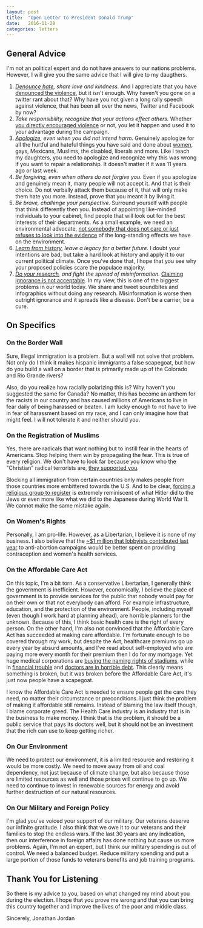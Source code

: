 ```yaml
---
layout: post
title:  "Open Letter to President Donald Trump"
date:   2016-11-20
categories: letters
---
```


## General Advice

I'm not an political expert and do not have answers to our nations problems.
However, I will give you the same advice that I will give to my daugthers.

1. *[Denounce hate](https://www.nytimes.com/2016/11/11/opinion/denounce-the-hate-mr-trump.html?_r=1), share love and kindness.* And I appreciate that you have [denounced the violence](http://www.cbsnews.com/news/reports-of-some-supporters-violence-trump-says-stop-it/), but it isn't enough. Why haven't you gone on a twitter rant about that? Why have you not given a long rally speech against violence, that has been all over the news, Twitter and Facebook by now?
2. *Take responsibility, recognize that your actions effect others.* Whether [you directly encouraged violence](http://www.cnn.com/videos/us/2016/11/11/racism-students-grafitti-post-trump-election-mobile-zw-orig.cnn/video/playlists/protests-at-trump-rallies/) or not, you let it happen and used it to your advantage during the campaign.
3. *[Apologize](http://www.cuppacocoa.com/a-better-way-to-say-sorry/), even when you did not intend harm.* Genuinely apologize for all the hurtful and hateful things you have said and done about [women](http://www.cnn.com/videos/politics/2016/10/07/donald-trump-women-lewd-comments-origwx-cs.cnn), gays, Mexicans, Muslims, the disabled, liberals and more. Like I teach my daughters, you need to apologize and recognize why this was wrong if you want to repair a relationship. It doesn't matter if it was 11 years ago or last week.
4. *Be forgiving, even when others do not forgive you.* Even if you apologize and genuinely mean it, many people will not accept it. And that is their choice. Do not verbally attack them because of it, that will only make them hate you more. Instead, prove that you meant it by living it.
5. *Be brave, challenge your perspective.* Surround yourself with people that think differently then you. Instead of appointing like-minded individuals to your cabinet, find people that will look out for the best interests of their departments. As a small example, we need an environmental advocate, [not somebody that does not care or just refuses to look into the evidence](https://www.washingtonpost.com/news/energy-environment/wp/2016/11/11/meet-the-man-trump-is-relying-on-to-unravel-obamas-environmental-legacy/?utm_term=.8b8eab3191a5) of the long-standing effects we have on the environment.
6. *[Learn from history](https://www.youtube.com/watch?v=jFICRFKtAc4), leave a legacy for a better future.* I doubt your intentions are bad, but take a hard look at history and apply it to our current political climate. Once you've done that, I hope that you see why your proposed policies scare the populace majority.
7. *[Do your research](http://www.politifact.com/truth-o-meter/article/2014/aug/20/7-steps-better-fact-checking/), and fight the spread of misinformation.* [Claiming ignorance is not acceptable](http://www.alan.com/2015/11/24/trump-i-cant-fact-check-everything-i-retweet/). In my view, this is one of the biggest problems in our world today. We share and tweet soundbites and infographics without doing any research. Misinformation is worse then outright ignorance and it spreads like a disease. Don't be a carrier, be a cure.

## On Specifics

### On the Border Wall

Sure, illegal immigration is a problem. But a wall will not solve that problem. Not only do I think it makes hispanic immigrants a false scapegoat, but how do you build a wall on a border that is primarily made up of the Colorado and Rio Grande rivers?

Also, do you realize how racially polarizing this is? Why haven't you suggested the same for Canada? No matter, this has become an anthem for the racists in our country and has caused millions of Americans to live in fear daily of being harassed or beaten. I am lucky enough to not have to live in fear of harassment based on my race, and I can only imagine how that might feel. I will not tolerate it and neither should you.

### On the Registration of Muslims

Yes, there are radicals that want nothing but to instill fear in the hearts of Americans. Stop helping them win by propagating the fear. This is true of every religion. We don't have to look far because you know who the "Christian" radical terrorists are, [they supported you](http://www.cnn.com/videos/politics/2016/11/04/kkk-2016-election-donald-trump-david-duke-griffin-dnt-ac360.cnn).

Blocking all immigration from certain countries only makes people from those countries more embittered towards the U.S. And to be clear, [forcing a religious group to register](http://www.independent.co.uk/news/world/americas/us-elections/donald-trump-muslim-registry-video-president-islam-policies-immigration-a7424511.html) is extremely reminiscent of what Hitler did to the Jews or even more like what we did to the Japanese during World War II. We cannot make the same mistake again.

### On Women's Rights

Personally, I am pro-life. However, as a Libertarian, I believe it is none of my business. I also believe that the [~$1 million that lobbyists contributed last year](https://www.opensecrets.org/industries/indus.php?ind=Q14++) to anti-abortion campaigns would be better spent on providing contraception and women's health services.

### On the Affordable Care Act

On this topic, I'm a bit torn. As a conservative Libertarian, I generally think the government is inefficient. However, economically, I believe the place of government is to provide services for the public that nobody would pay for on their own or that not everybody can afford. For example infrastructure, education, and the protection of the environment. People, including myself (even though I work hard at planning ahead), are horrible planners for the unknown. Because of this, I think basic health care is the right of every person. On the other hand, I'm also not convinced that the Affordable Care Act has succeeded at making care affordable. I'm fortunate enough to be covered through my work, but despite the Act, healthcare premiums go up every year by absurd amounts, and I've read about self-employed who are paying more every month for their premium then I do for my mortgage. Yet huge medical corporations are [buying the naming rights of stadiums](http://www.bizjournals.com/portland/blog/health-care-inc/2013/08/moda-health-gets-naming-rights-for.html), while in [financial trouble](http://www.modernhealthcare.com/article/20160203/NEWS/160209953) and [doctors are in horrible debt](http://www.cbsnews.com/news/1-million-mistake-becoming-a-doctor/). This clearly means something is broken, but it was broken before the Affordable Care Act, it's just now people have a scapegoat.

I know the Affordable Care Act is needed to ensure people get the care they need, no matter their
circumstance or preconditions. I just think the problem of making it affordable still remains. Instead of blaming the law itself though, I blame corporate greed. The Health Care industry is an industry that is in the business to make money. I think that is the problem, it should be a public
service that pays its doctors well, but it should not be an investment that the rich can use to
keep getting richer.

### On Our Environment

We need to protect our environment, it is a limited resource and restoring it would be more costly. We need to move away from oil and coal dependency, not just because of climate change, but also because those are limited resources as well and those prices will continue to go up. We need to continue to invest in renewable sources for energy and avoid further destruction of our natural resources.

### On Our Military and Foreign Policy

I'm glad you've voiced your support of our military. Our veterans deserve our infinite gratitude. I also think that we owe it to our veterans and their families to stop the endless wars. If the last 30 years are any indication, then our interference in foreign affairs has done nothing but cause us more problems. Again, I'm not an expert, but I think our military spending is out of control. We need a balanced budget. Reduce military spending and put a large portion of those funds to veterans benefits and job training programs.

## Thank You for Listening

So there is my advice to you, based on what changed my mind about you during the election. I hope that you prove me wrong and that you can bring this country together and improve the lives of the poor and middle class.

Sincerely,
Jonathan Jordan
